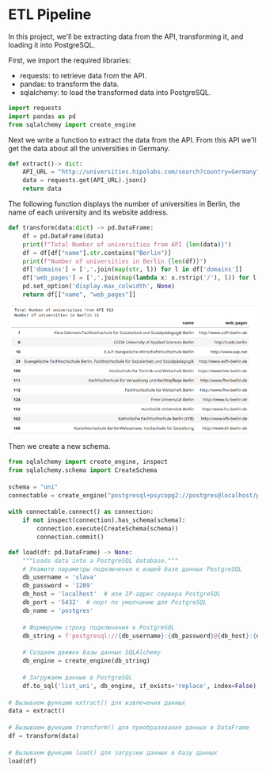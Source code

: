 # ETL Pipeline 

In this project, we'll be extracting data from the API, transforming it, and loading it into PostgreSQL.

First, we import the required libraries:
- requests: to retrieve data from the API.
- pandas: to transform the data.
- sqlalchemy: to load the transformed data into PostgreSQL.

````python
import requests
import pandas as pd
from sqlalchemy import create_engine
````
Next we write a function to extract the data from the API. From this API we'll get the data about all the universities in Germany.

````python
def extract()-> dict:
    API_URL = "http://universities.hipolabs.com/search?country=Germany"
    data = requests.get(API_URL).json()
    return data
````
The following function displays the number of universities in Berlin, the name of each university and its website address.
````python
def transform(data:dict) -> pd.DataFrame:
    df = pd.DataFrame(data)
    print(f"Total Number of universities from API {len(data)}")
    df = df[df["name"].str.contains("Berlin")]
    print(f"Number of universities in Berlin {len(df)}")
    df['domains'] = [','.join(map(str, l)) for l in df['domains']]
    df['web_pages'] = [','.join(map(lambda x: x.rstrip('/'), l)) for l in df['web_pages']]
    pd.set_option('display.max_colwidth', None)
    return df[["name", "web_pages"]]
````
![berlin_uni](/Python/ETL/images/berlin_uni.png)

Then we create a new schema. 

````python
from sqlalchemy import create_engine, inspect
from sqlalchemy.schema import CreateSchema

schema = "uni"
connectable = create_engine("postgresql+psycopg2://postgres@localhost/postgres")

with connectable.connect() as connection:
    if not inspect(connection).has_schema(schema):
        connection.execute(CreateSchema(schema))
        connection.commit()
````

````python
def load(df: pd.DataFrame) -> None:
    """Loads data into a PostgreSQL database."""
    # Укажите параметры подключения к вашей базе данных PostgreSQL
    db_username = 'slava'
    db_password = '1289'
    db_host = 'localhost'  # или IP-адрес сервера PostgreSQL
    db_port = '5432'  # порт по умолчанию для PostgreSQL
    db_name = 'postgres'

    # Формируем строку подключения к PostgreSQL
    db_string = f'postgresql://{db_username}:{db_password}@{db_host}:{db_port}/{db_name}'

    # Создаем движок базы данных SQLAlchemy
    db_engine = create_engine(db_string)

    # Загружаем данные в PostgreSQL
    df.to_sql('list_uni', db_engine, if_exists='replace', index=False)

# Вызываем функцию extract() для извлечения данных
data = extract()

# Вызываем функцию transform() для преобразования данных в DataFrame
df = transform(data)

# Вызываем функцию load() для загрузки данных в базу данных
load(df)
````

